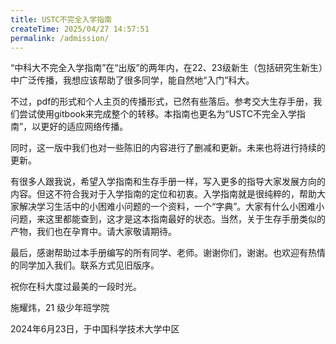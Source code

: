 ```yaml
---
title: USTC不完全入学指南
createTime: 2025/04/27 14:57:51
permalink: /admission/
---
```


“中科大不完全入学指南”在“出版”的两年内，在22、23级新生（包括研究生新生）中广泛传播，我想应该帮助了很多同学，能自然地“入门”科大。

不过，pdf的形式和个人主页的传播形式，已然有些落后。参考交大生存手册，我们尝试使用gitbook来完成整个的转移。本指南也更名为“USTC不完全入学指南”，以更好的适应网络传播。

同时，这一版中我们也对一些陈旧的内容进行了删减和更新。未来也将进行持续的更新。

有很多人跟我说，希望入学指南和生存手册一样，写入更多的指导大家发展方向的内容。但这不符合我对于入学指南的定位和初衷。入学指南就是很纯粹的，帮助大家解决学习生活中的小困难小问题的一个资料，一个“字典”。大家有什么小困难小问题，来这里都能查到，这才是这本指南最好的状态。当然，关于生存手册类似的产物，我们也在孕育中。请大家敬请期待。

最后，感谢帮助过本手册编写的所有同学、老师。谢谢你们，谢谢。也欢迎有热情的同学加入我们。联系方式见旧版序。

祝你在科大度过最美的一段时光。

施耀炜，21 级少年班学院

2024年6月23日，于中国科学技术大学中区

